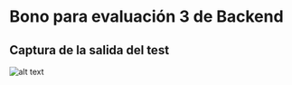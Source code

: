 # Bono para evaluación 3 de Backend
## Captura de la salida del test
![alt text](https://firebasestorage.googleapis.com/v0/b/images-hosting-84deb.appspot.com/o/Captura%20jest.png?alt=media&token=ece18d70-1a26-4cc6-a890-ea2686e2cc8b)
